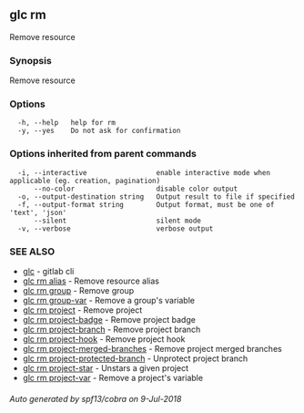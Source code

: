 ## glc rm

Remove resource

### Synopsis

Remove resource

### Options

```
  -h, --help   help for rm
  -y, --yes    Do not ask for confirmation
```

### Options inherited from parent commands

```
  -i, --interactive                 enable interactive mode when applicable (eg. creation, pagination)
      --no-color                    disable color output
  -o, --output-destination string   Output result to file if specified
  -f, --output-format string        Output format, must be one of 'text', 'json'
      --silent                      silent mode
  -v, --verbose                     verbose output
```

### SEE ALSO

* [glc](glc.md)	 - gitlab cli
* [glc rm alias](glc_rm_alias.md)	 - Remove resource alias
* [glc rm group](glc_rm_group.md)	 - Remove group
* [glc rm group-var](glc_rm_group-var.md)	 - Remove a group's variable
* [glc rm project](glc_rm_project.md)	 - Remove project
* [glc rm project-badge](glc_rm_project-badge.md)	 - Remove project badge
* [glc rm project-branch](glc_rm_project-branch.md)	 - Remove project branch
* [glc rm project-hook](glc_rm_project-hook.md)	 - Remove project hook
* [glc rm project-merged-branches](glc_rm_project-merged-branches.md)	 - Remove project merged branches
* [glc rm project-protected-branch](glc_rm_project-protected-branch.md)	 - Unprotect project branch
* [glc rm project-star](glc_rm_project-star.md)	 - Unstars a given project
* [glc rm project-var](glc_rm_project-var.md)	 - Remove a project's variable

###### Auto generated by spf13/cobra on 9-Jul-2018
